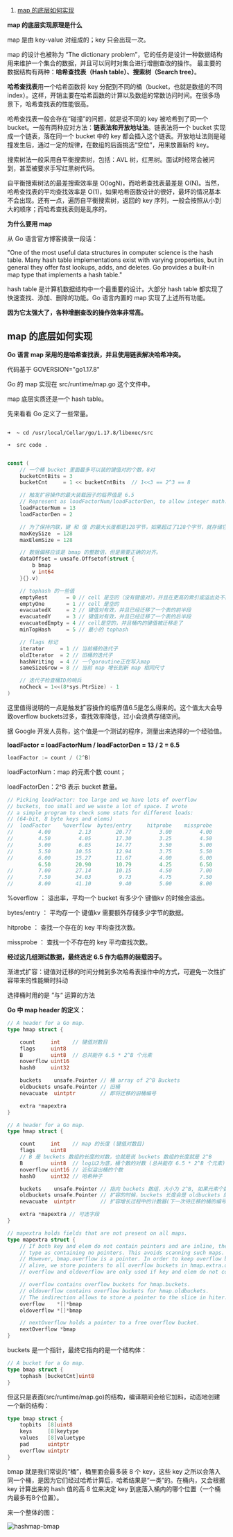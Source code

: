 1. [map 的底层如何实现](#map-的底层如何实现)



**map 的底层实现原理是什么**

map 是由 key-value 对组成的；key 只会出现一次。

map 的设计也被称为 “The dictionary problem”，它的任务是设计一种数据结构用来维护一个集合的数据，并且可以同时对集合进行增删查改的操作。
最主要的数据结构有两种：**哈希查找表（Hash table）、搜索树（Search tree）**。

**哈希查找表**用一个哈希函数将 key 分配到不同的桶（bucket，也就是数组的不同 index）。这样，开销主要在哈希函数的计算以及数组的常数访问时间。在很多场景下，哈希查找表的性能很高。

哈希查找表一般会存在“碰撞”的问题，就是说不同的 key 被哈希到了同一个 bucket。一般有两种应对方法：**链表法和开放地址法**。链表法将一个 bucket 实现成一个链表，落在同一个 bucket 中的 key 都会插入这个链表。开放地址法则是碰撞发生后，通过一定的规律，在数组的后面挑选“空位”，用来放置新的 key。

搜索树法一般采用自平衡搜索树，包括：AVL 树，红黑树。面试时经常会被问到，甚至被要求手写红黑树代码。

自平衡搜索树法的最差搜索效率是 O(logN)，而哈希查找表最差是 O(N)。当然，哈希查找表的平均查找效率是 O(1)，如果哈希函数设计的很好，最坏的情况基本不会出现。还有一点，遍历自平衡搜索树，返回的 key 序列，一般会按照从小到大的顺序；而哈希查找表则是乱序的。


**为什么要用 map**

从 Go 语言官方博客摘录一段话：

"One of the most useful data structures in computer science is the hash table. Many hash table implementations exist with varying properties, but in general they offer fast lookups, adds, and deletes. Go provides a built-in map type that implements a hash table."

hash table 是计算机数据结构中一个最重要的设计。大部分 hash table 都实现了快速查找、添加、删除的功能。Go 语言内置的 map 实现了上述所有功能。

**因为它太强大了，各种增删查改的操作效率非常高。**



## map 的底层如何实现


**Go 语言 map 采用的是哈希查找表，并且使用链表解决哈希冲突。**

代码基于
GOVERSION="go1.17.8"

Go 的 map 实现在 src/runtime/map.go 这个文件中。

map 底层实质还是一个 hash table。

先来看看 Go 定义了一些常量。

```shell

➜  ~ cd /usr/local/Cellar/go/1.17.8/libexec/src

➜  src code .
```

```go

const (
	// 一个桶 bucket 里面最多可以装的键值对的个数，8对
	bucketCntBits = 3
	bucketCnt     = 1 << bucketCntBits	// 1<<3 == 2^3 == 8

	// 触发扩容操作的最大装载因子的临界值是 6.5
	// Represent as loadFactorNum/loadFactorDen, to allow integer math.
	loadFactorNum = 13
	loadFactorDen = 2

	// 为了保持内联，键 和 值 的最大长度都是128字节，如果超过了128个字节，就存储它的指针
	maxKeySize  = 128
	maxElemSize = 128

	// 数据偏移应该是 bmap 的整数倍，但是需要正确的对齐。
	dataOffset = unsafe.Offsetof(struct {
		b bmap
		v int64
	}{}.v)

	// tophash 的一些值
	emptyRest      = 0 // cell 是空的（没有键值对），并且在更高的索引或溢出处不再有非空 cell 单元格.
	emptyOne       = 1 // cell 是空的
	evacuatedX     = 2 // 键值对有效，并且已经迁移了一个表的前半段
	evacuatedY     = 3 // 键值对有效，并且已经迁移了一个表的后半段
	evacuatedEmpty = 4 // cell是空的，并且桶内的键值被迁移走了
	minTopHash     = 5 // 最小的 tophash

	// flags 标记
	iterator     = 1 // 当前桶的迭代子
	oldIterator  = 2 // 旧桶的迭代子
	hashWriting  = 4 // 一个goroutine正在写入map
	sameSizeGrow = 8 // 当前 map 增长到新 map 相同尺寸

	// 迭代子检查桶ID的哨兵
	noCheck = 1<<(8*sys.PtrSize) - 1
)
```


这里值得说明的一点是触发扩容操作的临界值6.5是怎么得来的。这个值太大会导致overflow buckets过多，查找效率降低，过小会浪费存储空间。

据 Google 开发人员称，这个值是一个测试的程序，测量出来选择的一个经验值。

**loadFactor = loadFactorNum / loadFactorDen = 13 / 2 = 6.5**

```go
loadFactor := count / (2^B)
```

loadFactorNum：map 的元素个数 count；

loadFactorDen：2^B 表示 bucket 数量。


```go
// Picking loadFactor: too large and we have lots of overflow
// buckets, too small and we waste a lot of space. I wrote
// a simple program to check some stats for different loads:
// (64-bit, 8 byte keys and elems)
//  loadFactor    %overflow  bytes/entry     hitprobe    missprobe
//        4.00         2.13        20.77         3.00         4.00
//        4.50         4.05        17.30         3.25         4.50
//        5.00         6.85        14.77         3.50         5.00
//        5.50        10.55        12.94         3.75         5.50
//        6.00        15.27        11.67         4.00         6.00
          6.50        20.90        10.79         4.25         6.50
//        7.00        27.14        10.15         4.50         7.00
//        7.50        34.03         9.73         4.75         7.50
//        8.00        41.10         9.40         5.00         8.00
```

%overflow ：
溢出率，平均一个 bucket 有多少个 键值kv 的时候会溢出。

bytes/entry ：
平均存一个 键值kv 需要额外存储多少字节的数据。

hitprobe ：
查找一个存在的 key 平均查找次数。

missprobe ：
查找一个不存在的 key 平均查找次数。


**经过这几组测试数据，最终选定 6.5 作为临界的装载因子。**

渐进式扩容：键值对迁移的时间分摊到多次哈希表操作中的方式，可避免一次性扩容带来的性能瞬时抖动


选择桶时用的是 ”与“ 运算的方法

**Go 中 map header 的定义：**

```go
// A header for a Go map.
type hmap struct {

	count     int 	 // 键值对数目
	flags     uint8
	B         uint8  // 总共能存 6.5 * 2^B 个元素
	noverflow uint16
	hash0     uint32

	buckets    unsafe.Pointer // 桶 array of 2^B Buckets
	oldbuckets unsafe.Pointer // 旧桶
	nevacuate  uintptr        // 即将迁移的旧桶编号

	extra *mapextra
}
```


```go
// A header for a Go map.
type hmap struct {

	count     int 	 // map 的长度 (键值对数目)
	flags     uint8
	// B 是 buckets 数组的长度的对数，也就是说 buckets 数组的长度就是 2^B
	B         uint8  // log以2为底，桶个数的对数 (总共能存 6.5 * 2^B 个元素)
	noverflow uint16 // 近似溢出桶的个数
	hash0     uint32 // 哈希种子

	buckets    unsafe.Pointer // 指向 buckets 数组，大小为 2^B, 如果元素个数为0，就为 nil
	oldbuckets unsafe.Pointer // 扩容的时候，buckets 长度会是 oldbuckets 的两倍
	nevacuate  uintptr        // 扩容增长过程中的计数器(下一次待迁移的桶的编号)

	extra *mapextra // 可选字段
}
```





```go
// mapextra holds fields that are not present on all maps.
type mapextra struct {
	// If both key and elem do not contain pointers and are inline, then we mark bucket
	// type as containing no pointers. This avoids scanning such maps.
	// However, bmap.overflow is a pointer. In order to keep overflow buckets
	// alive, we store pointers to all overflow buckets in hmap.extra.overflow and hmap.extra.oldoverflow.
	// overflow and oldoverflow are only used if key and elem do not contain pointers.

	// overflow contains overflow buckets for hmap.buckets.
	// oldoverflow contains overflow buckets for hmap.oldbuckets.
	// The indirection allows to store a pointer to the slice in hiter.
	overflow    *[]*bmap
	oldoverflow *[]*bmap

	// nextOverflow holds a pointer to a free overflow bucket.
	nextOverflow *bmap
}
```




buckets 是一个指针，最终它指向的是一个结构体：
```go
// A bucket for a Go map.
type bmap struct {
	tophash [bucketCnt]uint8
}
```

但这只是表面(src/runtime/map.go)的结构，编译期间会给它加料，动态地创建一个新的结构：
```go
type bmap struct {
    topbits  [8]uint8
    keys     [8]keytype
    values   [8]valuetype
    pad      uintptr
    overflow uintptr
}
```


bmap 就是我们常说的“桶”，桶里面会最多装 8 个 key，这些 key 之所以会落入同一个桶，是因为它们经过哈希计算后，哈希结果是“一类”的。在桶内，又会根据 key 计算出来的 hash 值的高 8 位来决定 key 到底落入桶内的哪个位置（一个桶内最多有8个位置）。

来一个整体的图：



![hashmap-bmap](images/hashmap-bmap.png)





